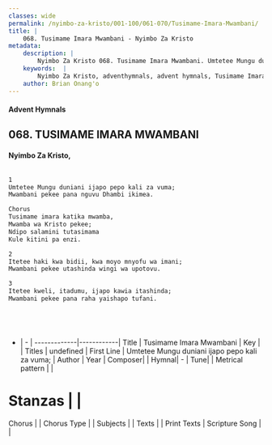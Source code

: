 ```yaml
---
classes: wide
permalink: /nyimbo-za-kristo/001-100/061-070/Tusimame-Imara-Mwambani/
title: |
    068. Tusimame Imara Mwambani - Nyimbo Za Kristo
metadata:
    description: |
        Nyimbo Za Kristo 068. Tusimame Imara Mwambani. Umtetee Mungu duniani ijapo pepo kali za vuma; Mwambani pekee pana nguvu Dhambi ikimea.  Chorus Tusimame imara katika mwamba, Mwamba wa Kristo pekee; Ndipo salamini tutasimama Kule kitini pa enzi.  
    keywords:  |
        Nyimbo Za Kristo, adventhymnals, advent hymnals, Tusimame Imara Mwambani, Umtetee Mungu duniani ijapo pepo kali za vuma;. 
    author: Brian Onang'o
---
```


#### Advent Hymnals
## 068. TUSIMAME IMARA MWAMBANI
####  Nyimbo Za Kristo,

```txt

1
Umtetee Mungu duniani ijapo pepo kali za vuma;
Mwambani pekee pana nguvu Dhambi ikimea.

Chorus
Tusimame imara katika mwamba,
Mwamba wa Kristo pekee;
Ndipo salamini tutasimama
Kule kitini pa enzi.

2
Itetee haki kwa bidii, kwa moyo mnyofu wa imani;
Mwambani pekee utashinda wingi wa upotovu.

3
Itetee kweli, itadumu, ijapo kawia itashinda;
Mwambani pekee pana raha yaishapo tufani.






```

- |   -  |
-------------|------------|
Title | Tusimame Imara Mwambani |
Key |  |
Titles | undefined |
First Line | Umtetee Mungu duniani ijapo pepo kali za vuma; |
Author | 
Year | 
Composer| |
Hymnal|  - |
Tune|  |
Metrical pattern | |
# Stanzas |  |
Chorus |  |
Chorus Type |  |
Subjects | |
Texts |  |
Print Texts | 
Scripture Song |  |
    
